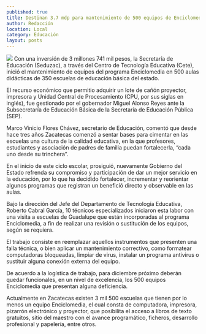 ```yaml
---
published: true
title: Destinan 3.7 mdp para mantenimiento de 500 equipos de Enciclomedia
author: Redacción
location: Local
category: Educación
layout: posts
---
```


![](http://i.imgur.com/X1t1JuDm.jpg)
Con una inversión de 3 millones 741 mil pesos, la Secretaría de Educación (Seduzac), a través del Centro de Tecnología Educativa (Cete), inició el mantenimiento de equipos del programa Enciclomedia en 500 aulas didácticas de 350 escuelas de educación básica del estado.

El recurso económico que permitio adquirir un lote de cañón proyector, impresora y Unidad Central de Procesamiento (CPU, por sus siglas en inglés), fue gestionado por el gobernador Miguel Alonso Reyes ante la Subsecretaría de Educación Básica de la Secretaría de Educación Pública (SEP).

Marco Vinicio Flores Chávez, secretario de Educación, comentó que desde hace tres años Zacatecas comenzó a sentar bases para cimentar en las escuelas una cultura de la calidad educativa, en la que profesores, estudiantes y asociación de padres de familia puedan fortalecerla, “cada uno desde su trinchera”.

En el inicio de este ciclo escolar, prosiguió, nuevamente Gobierno del Estado refrenda su compromiso y participación de dar un mejor servicio en la educación, por lo que ha decidido fortalecer, incrementar y reorientar algunos programas que registran un benefició directo y observable en las aulas.

Bajo la dirección del Jefe del Departamento de Tecnología Educativa, Roberto Cabral García, 10 técnicos especializados iniciaron esta labor con una visita a escuelas de Guadalupe que están incorporadas al programa Enciclomedia, a fin de realizar una revisión o sustitución de los equipos, según se requiera.

El trabajo consiste en reemplazar aquellos instrumentos que presenten una falla técnica, o bien aplicar un mantenimiento correctivo, como formatear computadoras bloqueadas, limpiar de virus, instalar un programa antivirus o sustituir alguna conexión externa del equipo.
 
De acuerdo a la logística de trabajo, para diciembre próximo deberán quedar funcionales, en un nivel de excelencia, los 500 equipos Enciclomedia que presentan alguna deficiencia.

Actualmente en Zacatecas existen 3 mil 500 escuelas que tienen por lo menos un equipo Enciclomedia, el cual consta de computadora, impresora, pizarrón electrónico y proyector, que posibilita el acceso a libros de texto gratuitos, sitio del maestro con el avance programático, ficheros, desarrollo profesional y papelería, entre otros.
